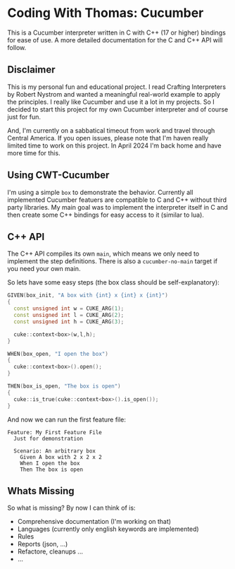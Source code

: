 # Coding With Thomas: Cucumber

This is a Cucumber interpreter written in C with C++ (17 or higher) bindings for ease of use. A more detailed documentation for the C and C++ API will follow. 

## Disclaimer
This is my personal fun and educational project. I read Crafting Interpreters by Robert Nystrom and wanted a meaningful real-world example to apply the principles. I really like Cucumber and use it a lot in my projects. So I decided to start this project for my own Cucumber interpreter and of course just for fun.
  
And, I'm currently on a sabbatical timeout from work and travel through Central America. If you open issues, please note that I'm haven really limited time to work on this project. In April 2024 I'm back home and have more time for this. 

## Using CWT-Cucumber

I'm using a simple `box` to demonstrate the behavior. Currently all implemented Cucumber featuers are compatible to C and C++ without third party libraries. My main goal was to implement the interpreter itself in C and then create some C++ bindings for easy access to it (similar to lua).

## C++ API 

The C++ API compiles its own `main`, which means we only need to implement the step definitions. There is also a `cucumber-no-main` target if you need your own main.

So lets have some easy steps (the box class should be self-explanatory):

```cpp 
GIVEN(box_init, "A box with {int} x {int} x {int}")
{
  const unsigned int w = CUKE_ARG(1);
  const unsigned int l = CUKE_ARG(2);
  const unsigned int h = CUKE_ARG(3);

  cuke::context<box>(w,l,h);
}

WHEN(box_open, "I open the box")
{
  cuke::context<box>().open(); 
}

THEN(box_is_open, "The box is open")
{
  cuke::is_true(cuke::context<box>().is_open());
}
```

And now we can run the first feature file: 
```gherkin
Feature: My First Feature File
  Just for demonstration

  Scenario: An arbitrary box
    Given A box with 2 x 2 x 2
    When I open the box
    Then The box is open 
```

## Whats Missing

So what is missing? By now I can think of is:
- Comprehensive documentation (I'm working on that)
- Languages (currently only english keywords are implemented)
- Rules
- Reports (json, ...) 
- Refactore, cleanups ... 
- ...
